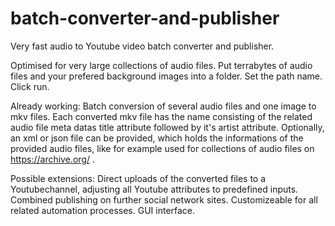 # batch-converter-and-publisher
Very fast audio to Youtube video batch converter and publisher.


Optimised for very large collections of audio files. Put terrabytes of audio files and your prefered background images into a folder. Set the path name. Click run.

Already working: Batch conversion of several audio files and one image to mkv files. Each converted mkv file has the name consisting of the related audio file meta datas title attribute followed by it's artist attribute. Optionally, an xml or json file can be provided, which holds the informations of the provided audio files, like for example used for collections of audio files on https://archive.org/ .

Possible extensions: Direct uploads of the converted files to a Youtubechannel, adjusting all Youtube attributes to predefined inputs. Combined publishing on further social network sites. Customizeable for all related automation processes. GUI interface.
